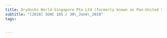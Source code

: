 ```yaml
---
title: Drydocks World-Singapore Pte Ltd (formerly known as Pan-United Shipyard Pte Ltd) v 
subtitle: "[2010] SGHC 185 / 30\_June\_2010"
tags:


---
```


